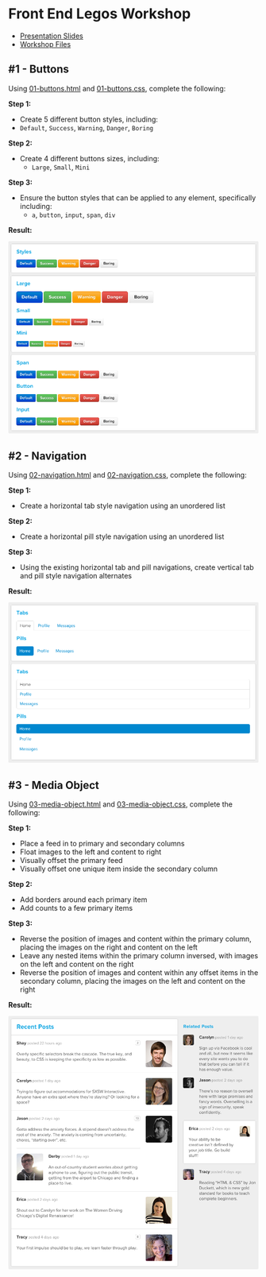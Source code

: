# Front End Legos Workshop

* [Presentation Slides](https://speakerdeck.com/shayhowe/front-end-legos-workshop-reusable-html-and-css)
* [Workshop Files](https://github.com/shayhowe/front-end-legos-workshop/blob/master/front-end-legos.zip?raw=true)

## #1 - Buttons

Using [01-buttons.html](https://github.com/shayhowe/front-end-legos-workshop/blob/master/01-buttons/01-buttons.html) and [01-buttons.css](https://github.com/shayhowe/front-end-legos-workshop/blob/master/01-buttons/01-buttons.css), complete the following:

**Step 1:**

* Create 5 different button styles, including:
 * `Default`, `Success`, `Warning`, `Danger`, `Boring`

**Step 2:**

* Create 4 different buttons sizes, including:
  * `Large`, `Small`, `Mini`

**Step 3:**

* Ensure the button styles that can be applied to any element, specifically including:
  * `a`, `button`, `input`, `span`, `div`

**Result:**

![Buttons](assets/img/screenshots/buttons.png)


## #2 - Navigation

Using [02-navigation.html](https://github.com/shayhowe/front-end-legos-workshop/blob/master/02-navigation/02-navigation.html) and [02-navigation.css](https://github.com/shayhowe/front-end-legos-workshop/blob/master/02-navigation/02-navigation.css), complete the following:

**Step 1:**

* Create a horizontal tab style navigation using an unordered list

**Step 2:**

* Create a horizontal pill style navigation using an unordered list

**Step 3:**

* Using the existing horizontal tab and pill navigations, create vertical tab and pill style navigation alternates

**Result:**

![Navigation](assets/img/screenshots/navigation.png)

## #3 - Media Object

Using [03-media-object.html](https://github.com/shayhowe/front-end-legos-workshop/blob/master/03-media-object/03-media-object.html) and [03-media-object.css](https://github.com/shayhowe/front-end-legos-workshop/blob/master/03-media-object/03-media-object.css), complete the following:

**Step 1:**

* Place a feed in to primary and secondary columns
* Float images to the left and content to right
* Visually offset the primary feed
* Visually offset one unique item inside the secondary column

**Step 2:**

* Add borders around each primary item
* Add counts to a few primary items

**Step 3:**

* Reverse the position of images and content within the primary column, placing the images on the right and content on the left
* Leave any nested items within the primary column inversed, with images on the left and content on the right
* Reverse the position of images and content within any offset items in the secondary column, placing the images on the left and content on the right

**Result:**

![Media Object](assets/img/screenshots/media-object.png)
